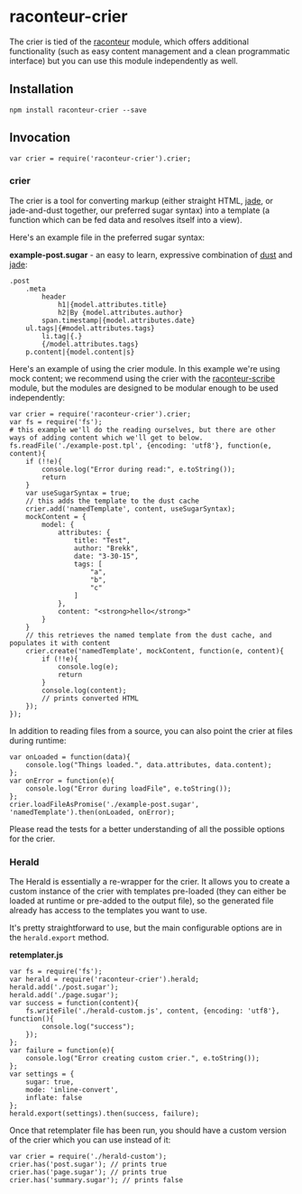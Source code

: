 # raconteur-crier

The crier is tied of the [raconteur][] module, which offers additional functionality (such as easy content management and a clean programmatic interface) but you can use this module independently as well.

## Installation

    npm install raconteur-crier --save

## Invocation

    var crier = require('raconteur-crier').crier;

### crier

The crier is a tool for converting markup (either straight HTML, [jade][], or jade-and-dust together, our preferred sugar syntax) into a template (a function which can be fed data and resolves itself into a view).

Here's an example file in the preferred sugar syntax:

**example-post.sugar** - an easy to learn, expressive combination of [dust][] and [jade][]:

    .post
        .meta
            header
                h1|{model.attributes.title}
                h2|By {model.attributes.author}
            span.timestamp|{model.attributes.date}
        ul.tags|{#model.attributes.tags}
            li.tag|{.}
            {/model.attributes.tags}
        p.content|{model.content|s}

Here's an example of using the crier module. In this example we're using mock content; we recommend using the crier with the [raconteur-scribe][] module, but the modules are designed to be modular enough to be used independently:

    var crier = require('raconteur-crier').crier;
    var fs = require('fs');
    # this example we'll do the reading ourselves, but there are other ways of adding content which we'll get to below.
    fs.readFile('./example-post.tpl', {encoding: 'utf8'}, function(e, content){
        if (!!e){
            console.log("Error during read:", e.toString());
            return
        }
        var useSugarSyntax = true;
        // this adds the template to the dust cache
        crier.add('namedTemplate', content, useSugarSyntax);
        mockContent = {
            model: {
                attributes: {
                    title: "Test",
                    author: "Brekk",
                    date: "3-30-15",
                    tags: [
                        "a",
                        "b",
                        "c"
                    ]
                },
                content: "<strong>hello</strong>"
            }
        }
        // this retrieves the named template from the dust cache, and populates it with content
        crier.create('namedTemplate', mockContent, function(e, content){
            if (!!e){
                console.log(e);
                return
            }
            console.log(content);
            // prints converted HTML
        });
    });

In addition to reading files from a source, you can also point the crier at files during runtime:

    var onLoaded = function(data){
        console.log("Things loaded.", data.attributes, data.content);
    };
    var onError = function(e){
        console.log("Error during loadFile", e.toString());
    };
    crier.loadFileAsPromise('./example-post.sugar', 'namedTemplate').then(onLoaded, onError);

Please read the tests for a better understanding of all the possible options for the crier.

### Herald

The Herald is essentially a re-wrapper for the crier. It allows you to create a custom instance of the crier with templates pre-loaded (they can either be loaded at runtime or pre-added to the output file), so the generated file already has access to the templates you want to use.

It's pretty straightforward to use, but the main configurable options are in the `herald.export` method.

**retemplater.js**

    var fs = require('fs');
    var herald = require('raconteur-crier').herald;
    herald.add('./post.sugar');
    herald.add('./page.sugar');
    var success = function(content){
        fs.writeFile('./herald-custom.js', content, {encoding: 'utf8'}, function(){
            console.log("success");
        });
    };
    var failure = function(e){
        console.log("Error creating custom crier.", e.toString());
    };
    var settings = {
        sugar: true,
        mode: 'inline-convert',
        inflate: false
    };
    herald.export(settings).then(success, failure);

Once that retemplater file has been run, you should have a custom version of the crier which you can use instead of it:

    var crier = require('./herald-custom');
    crier.has('post.sugar'); // prints true
    crier.has('page.sugar'); // prints true
    crier.has('summary.sugar'); // prints false

[raconteur]: https://www.npmjs.com/package/raconteur "The raconteur module"
[raconteur-scribe]: https://www.npmjs.com/package/raconteur-scribe "The raconteur-scribe module"
[jade]: https://www.npmjs.com/package/jade "The jade module"
[dust]: https://www.npmjs.com/package/dustjs-linkedin "The dustjs-linkedin module"